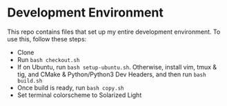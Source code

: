 # Development Environment
This repo contains files that set up my entire development environment. To use this, follow these steps:
- Clone
- Run `bash checkout.sh`
- If on Ubuntu, run `bash setup-ubuntu.sh`. Otherwise, install vim, tmux & tig, and CMake & Python/Python3 Dev Headers, and then run `bash build.sh`
- Once build is ready, run `bash copy.sh`
- Set terminal colorscheme to Solarized Light
